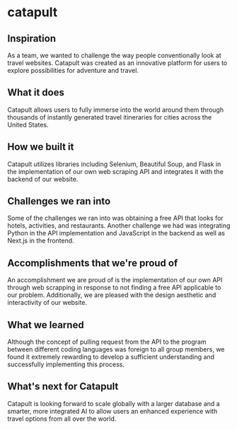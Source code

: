 # catapult

## Inspiration
As a team, we wanted to challenge the way people conventionally look at travel websites. Catapult was created as an innovative platform for users to explore possibilities for adventure and travel. 

## What it does
Catapult allows users to fully immerse into the world around them through thousands of instantly generated travel itineraries for cities across the United States.

## How we built it
Catapult utilizes libraries including Selenium, Beautiful Soup, and Flask in the implementation of our own web scraping API and integrates it with the backend of our website.

## Challenges we ran into
Some of the challenges we ran into was obtaining a free API that looks for hotels, activities, and restaurants. Another challenge we had was integrating Python in the API implementation and JavaScript in the backend as well as Next.js in the frontend.

## Accomplishments that we're proud of
An accomplishment we are proud of is the implementation of our own API through web scrapping in response to not finding a free API applicable to our problem. Additionally, we are pleased with the design aesthetic and interactivity of our website.

## What we learned
Although the concept of pulling request from the API to the program between different coding languages was foreign to all group members, we found it extremely rewarding to develop a sufficient understanding and successfully implementing this process.

## What's next for Catapult
Catapult is looking forward to scale globally with a larger database and a smarter, more integrated AI to allow users an enhanced experience with travel options from all over the world. 
